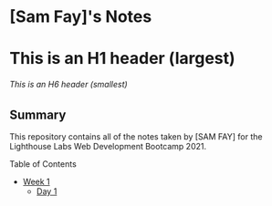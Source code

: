 
# [Sam Fay]'s Notes
# This is an H1 header (largest)
###### This is an H6 header (smallest)

## Summary 

This repository contains all of the notes taken by [SAM FAY] for the Lighthouse Labs Web Development Bootcamp 2021.

Table of Contents

* [Week 1](/Week_1)
  * [Day 1](/Week_1/Day_1)